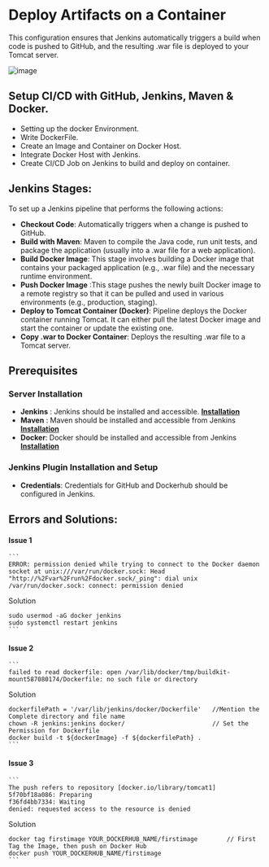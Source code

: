 # Deploy Artifacts on a Container
This configuration ensures that Jenkins automatically triggers a build when code is pushed to GitHub, and the resulting .war file is deployed to your Tomcat server.

![image](https://github.com/user-attachments/assets/73a750db-35e7-4c32-896d-9348c6390e31)

## Setup CI/CD with GitHub, Jenkins, Maven & Docker.
- Setting up the docker Environment.
- Write DockerFile.
- Create an Image and Container on Docker Host.
- Integrate Docker Host with Jenkins.
- Create CI/CD Job on Jenkins to build and deploy on container.

## Jenkins Stages:
To set up a Jenkins pipeline that performs the following actions:
- **Checkout Code**: Automatically triggers when a change is pushed to GitHub.
- **Build with Maven**: Maven to compile the Java code, run unit tests, and package the application (usually into a .war file for a web application).
- **Build Docker Image**: This stage involves building a Docker image that contains your packaged application (e.g., .war file) and the necessary runtime environment. 
- **Push Docker Image**	:This stage pushes the newly built Docker image to a remote registry so that it can be pulled and used in various environments (e.g., production, staging).
- **Deploy to Tomcat Container (Docker)**:  Pipeline deploys the Docker container running Tomcat. It can either pull the latest Docker image and start the container or update the existing one.
- **Copy .war to Docker Container**: Deploys the resulting .war file to a Tomcat server.

## Prerequisites

### Server Installation
- **Jenkins** : Jenkins should be installed and accessible. **[Installation](https://github.com/manishktomar/bash-scripts)**
- **Maven** : Maven should be installed and accessible from Jenkins **[Installation](https://github.com/manishktomar/bash-scripts)**
- **Docker**: Docker should be installed and accessible from Jenkins **[Installation](https://github.com/manishktomar/bash-scripts)**

### Jenkins Plugin Installation and Setup
- **Credentials**: Credentials for GitHub and Dockerhub should be configured in Jenkins.


## Errors and Solutions: 

#### Issue 1 
	```
	ERROR: permission denied while trying to connect to the Docker daemon socket at unix:///var/run/docker.sock: Head "http://%2Fvar%2Frun%2Fdocker.sock/_ping": dial unix /var/run/docker.sock: connect: permission denied
	
  Solution 
	
	sudo usermod -aG docker jenkins
	sudo systemctl restart jenkins
	```

#### Issue 2 
	```
	failed to read dockerfile: open /var/lib/docker/tmp/buildkit-mount587080174/Dockerfile: no such file or directory

  Solution 
	
	dockerfilePath = '/var/lib/jenkins/docker/Dockerfile'	//Mention the Complete directory and file name
	chown -R jenkins:jenkins docker/						// Set the Permission for Dockerfile
	docker build -t ${dockerImage} -f ${dockerfilePath} .
	```

#### Issue 3
	```
	The push refers to repository [docker.io/library/tomcat1]
	5f70bf18a086: Preparing
	f36fd4bb7334: Waiting
	denied: requested access to the resource is denied
	
  Solution 
	
	docker tag firstimage YOUR_DOCKERHUB_NAME/firstimage		// First Tag the Image, then push on Docker Hub
	docker push YOUR_DOCKERHUB_NAME/firstimage
	```
